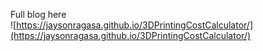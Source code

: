 Full blog here  
![https://jaysonragasa.github.io/3DPrintingCostCalculator/](https://jaysonragasa.github.io/3DPrintingCostCalculator/)
